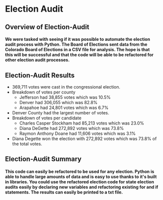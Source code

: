 # Election Audit

## Overview of Election-Audit
#### We were tasked with seeing if it was possible to automate the election audit process with Python. The Board of Elections sent data from the Colorado Board of Elections in a CSV file for analysis. The hope is that this will be successful and that the code will be able to be refactored for other election audit processes.

## Election-Audit Results
   - 369,711 votes were cast in the congressional election.
   - Breakdown of votes per county
      - Jefferson had 38,855 votes which was 10.5%
      - Denver had 306,055 which was 82.8%
      - Arapahoe had 24,801 votes which was 6.7%
   - Denver County had the largest number of votes.
   - Breakdown of votes per candidate
      - Charles Casper Stockham had 85,213 votes which was 23.0%
      - Diana DeGette had 272,892 votes which was 73.8%
      - Raymon Anthony Doane had 11,606 votes which was 3.1%
   - Diana Degette won the election with 272,892 votes which was 73.8% of the total votes.

## Election-Audit Summary
#### This code can easily be refactored to be used for any election. Python is able to handle large amounts of data and is easy to use thanks to it's built in libraries. You could use the refactored election code for state election audits easily by declaring new variables and refactoring existing for and if statements. The results can easily be printed to a txt file.
